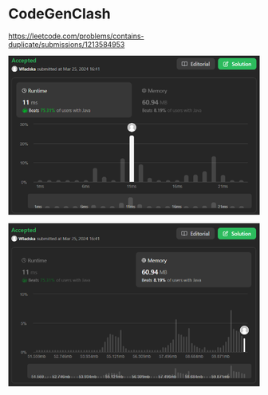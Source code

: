 # CodeGenClash

https://leetcode.com/problems/contains-duplicate/submissions/1213584953

![runtime](./images/leetcodesummary/runtime.png)

![memory](./images/leetcodesummary/memory.png)